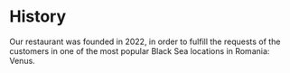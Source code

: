 # History

Our restaurant was founded in 2022, in order to fulfill the requests of the customers in one of the most popular Black Sea locations in Romania: Venus.
